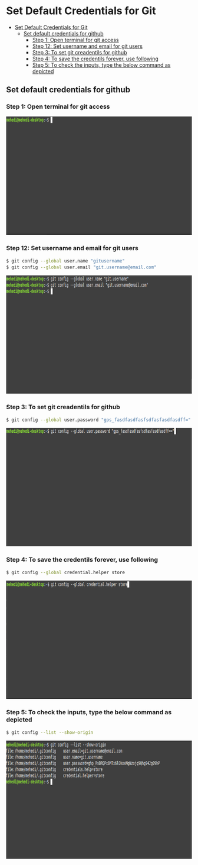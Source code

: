 # Set Default Credentials for Git
<!-- TOC -->

- [Set Default Credentials for Git](#set-default-credentials-for-git)
    - [Set default credentials for github](#set-default-credentials-for-github)
        - [Step 1: Open terminal for git access](#step-1-open-terminal-for-git-access)
        - [Step 12: Set username and email for git users](#step-12-set-username-and-email-for-git-users)
        - [Step 3: To set git creadentils for github](#step-3-to-set-git-creadentils-for-github)
        - [Step 4: To save the credentils forever, use following](#step-4-to-save-the-credentils-forever-use-following)
        - [Step 5: To check the inputs, type the below command as depicted](#step-5-to-check-the-inputs-type-the-below-command-as-depicted)

<!-- /TOC -->

## Set default credentials for github

### Step 1: Open terminal for git access  

<img src="img/terminal.png" width="830" height="320"/>

### Step 12: Set username and email for git users
```bash
$ git config --global user.name "gitusername"
$ git config --global user.email "git.username@email.com"
```
<img src="img/username.png" width="830" height="320"/>


### Step 3: To set git creadentils for github
```bash
$ git config --global user.password "gps_fasdfasdfasfsdfasfasdfasdff="
```
<img src="img/creadentials.png" width="830" height="320"/>


### Step 4: To save the credentils forever, use following
```bash
$ git config --global credential.helper store

```
<img src="img/credential_helper.png" width="830" height="320"/>


### Step 5: To check the inputs, type the below command as depicted
```bash
$ git config --list --show-origin

```
<img src="img/show_origin.png" width="830" height="320"/>